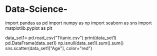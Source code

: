 # Data-Science-

import pandas as pd
import numpy as np 
import seaborn as sns
import matplotlib.pyplot as plt

data_set1= pd.read_csv("Titanic.csv")
print(data_set1)
pd.DataFrame(data_set1)
np.isnull(data_set1).sum().sum()
sns.scatter(data_set1["Age"], color="red")

